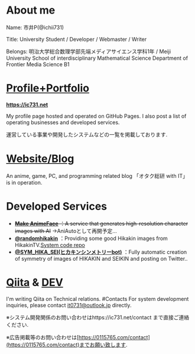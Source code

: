 # About me

Name: 市井P(@ichii731)

Title: University Student / Developer / Webmaster / Writer

Belongs: 明治大学総合数理学部先端メディアサイエンス学科1年 / Meiji University School of interdisciplinary Mathematical Science Department of Frontier Media Science B1


# [Profile+Portfolio](https://ic731.net/)
**https://ic731.net**

My profile page hosted and operated on GitHub Pages.
I also post a list of operating businesses and developed services.

運営している事業や開発したシステムなどの一覧を掲載しております.
# [Website/Blog](https://0115765.com/)
An anime, game, PC, and programming related blog 「オタク総研 with IT」 is in operation.
# Developed Services
- ~~**[Make AnimeFace](https://ai.0115765.com/makeface/)** ：A service that generates high-resolution character images with AI~~
→AniAutoとして再開予定…
- **[@randomhikakin](https://twitter.com/randomhikakin)** ：Providing some good Hikakin images from HikakinTV.[System code repo](https://github.com/ichii731/randomhikakin)
- **[@SYM_HIKA_SEI(ヒカキンシンメトリーbot)](https://twitter.com/SYM_HIKA_SEI)** ：Fully automatic creation of symmetry of images of HIKAKIN and SEIKIN and posting on Twitter..
# [Qiita](https://qiita.com/ichii731/) & [DEV](https://dev.to/ichii731/)
I'm writing Qiita on Technical relations.
#Contacts
For system development inquiries, please contact it0731@outlook.jp directly.


※システム開発関係のお問い合わせはhttps://ic731.net/contact まで直接ご連絡ください.

※広告掲載等のお問い合わせは[https://0115765.com/contact](https://0115765.com/contact)までお願い致します.
